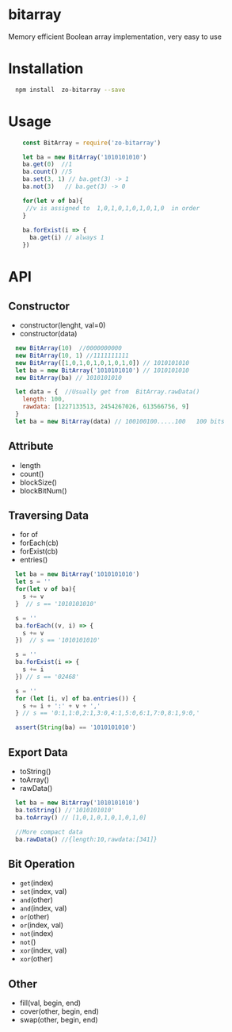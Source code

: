 # bitarray
Memory efficient Boolean array implementation, very easy to use

# Installation
```sh
  npm install  zo-bitarray --save
```

# Usage
```js
    const BitArray = require('zo-bitarray')  

    let ba = new BitArray('1010101010')
    ba.get(0)  //1
    ba.count() //5
    ba.set(3, 1) // ba.get(3) -> 1
    ba.not(3)   // ba.get(3) -> 0

    for(let v of ba){
     //v is assigned to  1,0,1,0,1,0,1,0,1,0  in order
    }
    
    ba.forExist(i => {
      ba.get(i) // always 1
    })
```

# API
##  Constructor
- constructor(lenght, val=0)
- constructor(data)
```js
  new BitArray(10)  //0000000000
  new BitArray(10, 1) //1111111111
  new BitArray([1,0,1,0,1,0,1,0,1,0]) // 1010101010
  let ba = new BitArray('1010101010') // 1010101010
  new BitArray(ba) // 1010101010

  let data = {  //Usually get from  BitArray.rawData()
    length: 100,
    rawdata: [1227133513, 2454267026, 613566756, 9]
  }
  let ba = new BitArray(data) // 100100100.....100   100 bits  
```
## Attribute
- length
- count()
- blockSize()
- blockBitNum()

## Traversing Data
- for of
- forEach(cb)
- forExist(cb)
- entries()
```js
  let ba = new BitArray('1010101010')
  let s = ''
  for(let v of ba){
    s += v
  }  // s == '1010101010'

  s = ''
  ba.forEach((v, i) => {
    s += v
  })  // s == '1010101010'

  s = ''
  ba.forExist(i => {
    s += i
  }) // s == '02468'

  s = ''
  for (let [i, v] of ba.entries()) {
    s += i + ':' + v + ','
  } // s == '0:1,1:0,2:1,3:0,4:1,5:0,6:1,7:0,8:1,9:0,'

  assert(String(ba) == '1010101010')
```

## Export Data
- toString()
- toArray()
- rawData()
```js
  let ba = new BitArray('1010101010') 
  ba.toString() //'1010101010'
  ba.toArray() // [1,0,1,0,1,0,1,0,1,0]

  //More compact data
  ba.rawData() //{length:10,rawdata:[341]}
```
##  Bit Operation
- `get`(index)
- `set`(index, val)
- `and`(other)
- `and`(index, val)
- `or`(other)
- `or`(index, val)
- `not`(index)
- `not`() 
- `xor`(index, val)
- `xor`(other)

## Other
- fill(val, begin, end)
- cover(other, begin, end)
- swap(other, begin, end)